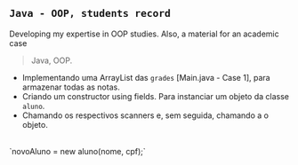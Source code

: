 ## `Java - OOP, students record`
Developing my expertise in OOP studies. Also, a material for an academic case

> Java, OOP.

- Implementando uma ArrayList das `grades` [Main.java - Case 1], para armazenar todas as notas. 
- Criando um constructor using fields. Para instanciar um objeto da classe `aluno`.
- Chamando os respectivos scanners e, sem seguida, chamando a o objeto. 
<br>
`novoAluno = new aluno(nome, cpf);`
